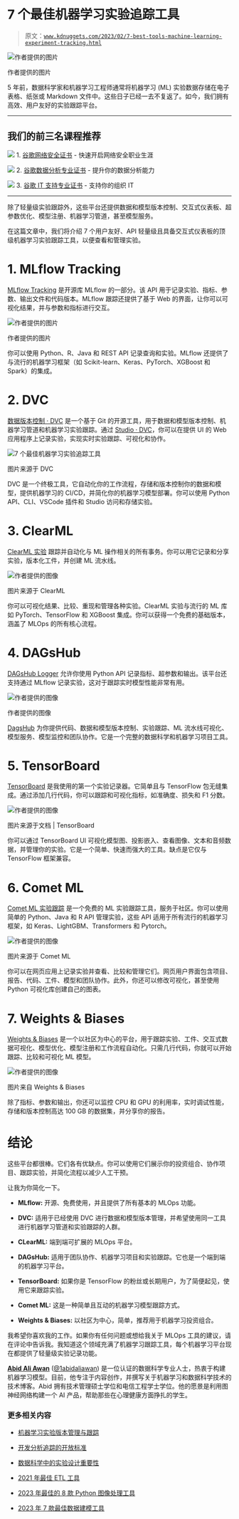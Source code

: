 # 7 个最佳机器学习实验追踪工具

> 原文：[`www.kdnuggets.com/2023/02/7-best-tools-machine-learning-experiment-tracking.html`](https://www.kdnuggets.com/2023/02/7-best-tools-machine-learning-experiment-tracking.html)

![作者提供的图片](img/5ce6a07f0be2194017defafdb6289885.png)

作者提供的图片

5 年前，数据科学家和机器学习工程师通常将机器学习 (ML) 实验数据存储在电子表格、纸张或 Markdown 文件中。这些日子已经一去不复返了。如今，我们拥有高效、用户友好的实验跟踪平台。

* * *

## 我们的前三名课程推荐

![](img/0244c01ba9267c002ef39d4907e0b8fb.png) 1\. [谷歌网络安全证书](https://www.kdnuggets.com/google-cybersecurity) - 快速开启网络安全职业生涯

![](img/e225c49c3c91745821c8c0368bf04711.png) 2\. [谷歌数据分析专业证书](https://www.kdnuggets.com/google-data-analytics) - 提升你的数据分析能力

![](img/0244c01ba9267c002ef39d4907e0b8fb.png) 3\. [谷歌 IT 支持专业证书](https://www.kdnuggets.com/google-itsupport) - 支持你的组织 IT

* * *

除了轻量级实验跟踪外，这些平台还提供数据和模型版本控制、交互式仪表板、超参数优化、模型注册、机器学习管道，甚至模型服务。

在这篇文章中，我们将介绍 7 个用户友好、API 轻量级且具备交互式仪表板的顶级机器学习实验跟踪工具，以便查看和管理实验。

# 1\. MLflow Tracking

[MLflow Tracking](https://mlflow.org/docs/latest/tracking.html) 是开源库 MLflow 的一部分。该 API 用于记录实验、指标、参数、输出文件和代码版本。MLflow 跟踪还提供了基于 Web 的界面，让你可以可视化结果，并与参数和指标进行交互。

![作者提供的图片](img/9455f7b370d03537468311b6e3cd7e1e.png)

作者提供的图片

你可以使用 Python、R、Java 和 REST API 记录查询和实验。MLflow 还提供了与流行的机器学习框架（如 Scikit-learn、Keras、PyTorch、XGBoost 和 Spark）的集成。

# 2\. DVC

[数据版本控制 · DVC](https://dvc.org/) 是一个基于 Git 的开源工具，用于数据和模型版本控制、机器学习管道和机器学习实验跟踪。通过 [Studio · DVC](https://dvc.org/doc/studio)，你可以在提供 UI 的 Web 应用程序上记录实验，实现实时实验跟踪、可视化和协作。

![7 个最佳机器学习实验追踪工具](img/1c298af3e1945cc744bd877906fd6dff.png)

图片来源于 DVC

DVC 是一个终极工具，它自动化你的工作流程，存储和版本控制你的数据和模型，提供机器学习的 CI/CD，并简化你的机器学习模型部署。你可以使用 Python API、CLI、VSCode 插件和 Studio 访问和存储实验。

# 3\. ClearML

[ClearML 实验](https://clear.ml/clearml-experiment/) 跟踪并自动化与 ML 操作相关的所有事务。你可以用它记录和分享实验，版本化工件，并创建 ML 流水线。

![作者提供的图像](img/b0326ded147fe678e880ff5a9cd950e6.png)

图片来源于 ClearML

你可以可视化结果、比较、重现和管理各种实验。ClearML 实验与流行的 ML 库如 PyTorch、TensorFlow 和 XGBoost 集成。你可以获得一个免费的基础版本，涵盖了 MLOps 的所有核心流程。

# 4\. DAGsHub

[DAGsHub Logger](https://dagshub.com/docs/feature_guide/git_tracking/) 允许你使用 Python API 记录指标、超参数和输出。该平台还支持通过 MLflow 记录实验，这对于跟踪实时模型性能非常有用。

![作者提供的图像](img/1ef827818174f6567ea4e0d09fdaf3e3.png)

作者提供的图像

[DagsHub](https://dagshub.com/) 为你提供代码、数据和模型版本控制、实验跟踪、ML 流水线可视化、模型服务、模型监控和团队协作。它是一个完整的数据科学和机器学习项目工具。

# 5\. TensorBoard

[TensorBoard](https://www.tensorflow.org/tensorboard) 是我使用的第一个实验记录器。它简单且与 TensorFlow 包无缝集成。通过添加几行代码，你可以跟踪和可视化指标，如准确度、损失和 F1 分数。

![作者提供的图像](img/098f3503436745c0e9aa30c002e7d65b.png)

图片来源于文档 | TensorBoard

你可以通过 TensorBoard UI 可视化模型图、投影嵌入、查看图像、文本和音频数据，并管理你的实验。它是一个简单、快速而强大的工具。缺点是它仅与 TensorFlow 框架兼容。

# 6\. Comet ML

[Comet ML 实验跟踪](https://www.comet.com/site/products/ml-experiment-tracking/) 是一个免费的 ML 实验跟踪工具，服务于社区。你可以使用简单的 Python、Java 和 R API 管理实验，这些 API 适用于所有流行的机器学习框架，如 Keras、LightGBM、Transformers 和 Pytorch。

![作者提供的图像](img/9750b8390ff33219a3e47be0c011e605.png)

图片来源于 Comet ML

你可以在网页应用上记录实验并查看、比较和管理它们。网页用户界面包含项目、报告、代码、工件、模型和团队协作。此外，你还可以修改可视化，甚至使用 Python 可视化库创建自己的图表。

# 7\. Weights & Biases

[Weights & Biases](https://wandb.ai/site/experiment-tracking) 是一个以社区为中心的平台，用于跟踪实验、工件、交互式数据可视化、模型优化、模型注册和工作流程自动化。只需几行代码，你就可以开始跟踪、比较和可视化 ML 模型。

![作者提供的图像](img/8326e571920d5c318b2724584b75eca3.png)

图片来自 Weights & Biases

除了指标、参数和输出，你还可以监控 CPU 和 GPU 的利用率，实时调试性能，存储和版本控制高达 100 GB 的数据集，并分享你的报告。

# 结论

这些平台都很棒。它们各有优缺点。你可以使用它们展示你的投资组合、协作项目、跟踪实验，并简化流程以减少人工干预。

让我为你简化一下。

+   **MLflow:** 开源、免费使用，并且提供了所有基本的 MLOps 功能。

+   **DVC:** 适用于已经使用 DVC 进行数据和模型版本管理，并希望使用同一工具进行机器学习管道和实验跟踪的人群。

+   **CLearML:** 端到端可扩展的 MLOps 平台。

+   **DAGsHub:** 适用于团队协作、机器学习项目和实验跟踪。它也是一个端到端的机器学习平台。

+   **TensorBoard:** 如果你是 TensorFlow 的粉丝或长期用户，为了简便起见，使用它来跟踪实验。

+   **Comet ML:** 这是一种简单且互动的机器学习模型跟踪方式。

+   **Weights & Biases:** 以社区为中心，简单，推荐用于机器学习投资组合。

我希望你喜欢我的工作。如果你有任何问题或想给我关于 MLOps 工具的建议，请在评论中告诉我。我知道这个领域充满了机器学习跟踪工具，每个机器学习平台现在都提供了轻量级实验记录功能。

**[Abid Ali Awan](https://www.polywork.com/kingabzpro)** ([@1abidaliawan](https://twitter.com/1abidaliawan)) 是一位认证的数据科学专业人士，热衷于构建机器学习模型。目前，他专注于内容创作，并撰写关于机器学习和数据科学技术的技术博客。Abid 拥有技术管理硕士学位和电信工程学士学位。他的愿景是利用图神经网络构建一个 AI 产品，帮助那些在心理健康方面挣扎的学生。

### 更多相关内容

+   [机器学习实验版本管理与跟踪](https://www.kdnuggets.com/2021/12/versioning-machine-learning-experiments-tracking.html)

+   [开发分析追踪的开放标准](https://www.kdnuggets.com/2022/07/developing-open-standard-analytics-tracking.html)

+   [数据科学中的实验设计重要性](https://www.kdnuggets.com/2022/08/importance-experiment-design-data-science.html)

+   [2021 年最佳 ETL 工具](https://www.kdnuggets.com/2021/12/mozart-best-etl-tools-2021.html)

+   [2023 年最佳的 8 款 Python 图像处理工具](https://www.kdnuggets.com/2022/11/8-best-python-image-manipulation-tools.html)

+   [2023 年 7 款最佳数据建模工具](https://www.kdnuggets.com/2023/03/list-7-best-data-modeling-tools-2023.html)
